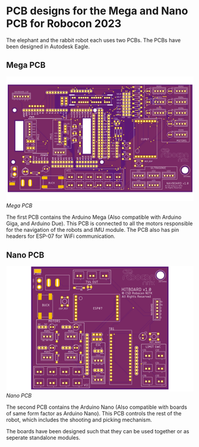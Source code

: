# PCB designs for the Mega and Nano PCB for Robocon 2023

The elephant and the rabbit robot each uses two PCBs. The PCBs have been designed in Autodesk Eagle.

## Mega PCB

![Mega PCB](/Media/Mega_PCB.png)
*Mega PCB*

The first PCB contains the Arduino Mega (Also compatible with Arduino Giga, and Arduino Due). This PCB is connected to all the motors responsible for the navigation of the robots and IMU module. The PCB also has pin headers for ESP-07 for WiFi communication.

## Nano PCB

![](/Media/Nano_PCB.png)
*Nano PCB*

The second PCB contains the Arduino Nano (Also compatible with boards of same form factor as Arduino Nano). This PCB controls the rest of the robot, which includes the shooting and picking mechanism. 

The boards have been designed such that they can be used together or as seperate standalone modules.